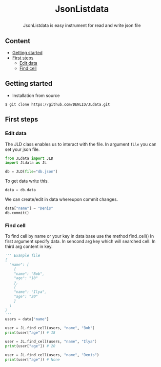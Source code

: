 # <p align = "center">JsonListdata
<p align = "center">JsonListdata is easy instrument for read and write json file

## Content
* [Getting started](#getting-started)
* [First steps](#firsts-steps)
  * [Edit data](#edit-data)
  * [Find cell](#find-cell)
## Getting started
* Installation from source
```
$ git clone https://github.com/DENLID/JLdata.git
```
## First steps
### Edit data
The JLD class enables us to interact with the file.
In argument `file` you can set your json file.
```python
from JLdata import JLD
import JLdata as JL

db = JLD(file="db.json")
```
To get data write this.
```python
data = db.data
```
We can create/edit in data whereupon commit changes.
```python
data["name"] = "Denis"
db.commit()
```
### Find cell
To find cell by name or your key in data base use the method find_cell()
In first argument specify data. In sencond arg key which will searched cell. In third arg content in key.
```python
''' Example file
{
  "name": [
    {
    "name": "Bob",
    "age": "18"
    },
    {
    "name": "Ilya",
    "age": "20"
    }
  ]
}
'''
users = data["name"]

user = JL.find_cell(users, "name", "Bob")
print(user["age"]) # 18

user = JL.find_cell(users, "name", "Ilya")
print(user["age"]) # 20

user = JL.find_cell(users, "name", "Denis")
print(user["age"]) # None
```
